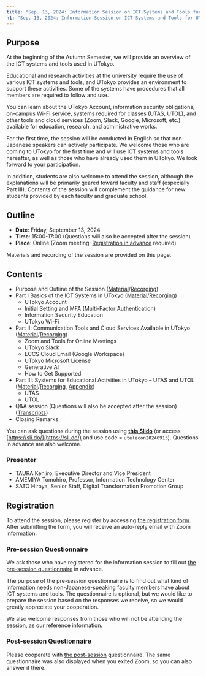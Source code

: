 ```yaml
---
title: "Sep. 13, 2024: Information Session on ICT Systems and Tools for UTokyo Members (Conducted in English)"
h1: "Sep. 13, 2024: Information Session on ICT Systems and Tools for UTokyo Members (**Conducted in English**)"
---
```


## Purpose
At the beginning of the Autumn Semester, we will provide an overview of the ICT systems and tools used in UTokyo.

Educational and research activities at the university require the use of various ICT systems and tools, and UTokyo provides an environment to support these activities. Some of the systems have procedures that all members are required to follow and use.

You can learn about the UTokyo Account, information security obligations, on-campus Wi-Fi service, systems required for classes (UTAS, UTOL), and other tools and cloud services (Zoom, Slack, Google, Microsoft, etc.) available for education, research, and administrative works.

For the first time, the session will be conducted in English so that non-Japanese speakers can actively participate. We welcome those who are coming to UTokyo for the first time and will use ICT systems and tools hereafter, as well as those who have already used them in UTokyo. We look forward to your participation.

In addition, students are also welcome to attend the session, although the explanations will be primarily geared toward faculty and staff (especially Part III). Contents of the session will complement the guidance for new students provided by each faculty and graduate school.

## Outline
- **Date**: Friday, September 13, 2024
- **Time**: 15:00-17:00 (Questions will also be accepted after the session)
- **Place**: Online (Zoom meeting; [Registration in advance](https://forms.office.com/Pages/ResponsePage.aspx?id=T6978HAr10eaAgh1yvlMhMG0cB0M1D9AlsFXGVVZ8GhUMkdURFZWTTNNQTNNVjlPV1VLOUUzV09FMiQlQCN0PWcu) required)

Materials and recording of the session are provided on this page.

## Contents
- Purpose and Outline of the Session ([Material](/en/events/2024-09-13/slides/00_index_en.pdf)/[Recorging](https://youtu.be/xuT_-MCYAoM))
- Part I Basics of the ICT Systems in UTokyo ([Material](/en/events/2024-09-13/slides/01_basics_en.pdf)/[Recorging](https://youtu.be/zMegTRDIu30))
  - UTokyo Account
  - Initial Setting and MFA (Multi-Factor Authentication)
  - Information Security Education
  - UTokyo Wi-Fi
- Part II: Communication Tools and Cloud Services Available in UTokyo ([Material](/en/events/2024-09-13/slides/02_available_tools_en.pdf)/[Recorging](https://youtu.be/GeZEywIQYgQ))
  - Zoom and Tools for Online Meetings
  - UTokyo Slack
  - ECCS Cloud Email (Google Workspace)
  - UTokyo Microsoft License
  - Generative AI
  - How to Get Supported
- Part III: Systems for Educational Activities in UTokyo – UTAS and UTOL ([Material](/en/events/2024-09-13/slides/03_utas_utol_en.pdf)/[Recorging](https://youtu.be/q1oyLQWU84Y), [Appendix](/en/events/2024-09-13/slides/04_appendix_on_utol_en.pdf))
  - UTAS
  - UTOL
- Q&A session (Questions will also be accepted after the session) ([Transcripts](/en/events/2024-09-13/slides/99_QandA_en.pdf))
- Closing Remarks

You can ask questions during the session using **[this Slido](https://app.sli.do/event/faBx8JbTgARtVdPB75oNQB)** (or access [https://sli.do/](https://sli.do/) and use code = `utelecon20240913`). Questions in advance are also welcome.

### Presenter
- TAURA Kenjiro, Executive Director and Vice President
- AMEMIYA Tomohiro, Professor, Information Technology Center
- SATO Hiroya, Senior Staff, Digital Transformation Promotion Group

## Registration
To attend the session, please register by accessing [the registration form](https://forms.office.com/Pages/ResponsePage.aspx?id=T6978HAr10eaAgh1yvlMhMG0cB0M1D9AlsFXGVVZ8GhUMkdURFZWTTNNQTNNVjlPV1VLOUUzV09FMiQlQCN0PWcu). After submitting the form, you will receive an auto-reply email with Zoom information.

### Pre-session Questionnaire
We ask those who have registered for the information session to fill out [the pre-session questionnaire](https://forms.office.com/Pages/ResponsePage.aspx?id=T6978HAr10eaAgh1yvlMhMG0cB0M1D9AlsFXGVVZ8GhUQ1hIR1BFNkhDVFU2REhSTkw2NTdRSjU2MiQlQCN0PWcu) in advance.

The purpose of the pre-session questionnaire is to find out what kind of information needs non-Japanese-speaking faculty members have about ICT systems and tools. The questionnaire is optional, but we would like to prepare the session based on the responses we receive, so we would greatly appreciate your cooperation.

We also welcome responses from those who will not be attending the session, as our reference information.

### Post-session Questionnaire
Please cooperate with [the post-session](https://forms.office.com/Pages/ResponsePage.aspx?id=T6978HAr10eaAgh1yvlMhMG0cB0M1D9AlsFXGVVZ8GhUM09PNjg2SVRKSlo2SDBQUE5JTFI0MERHUSQlQCN0PWcu) questionnaire. The same questionnaire was also displayed when you exited Zoom, so you can also answer it there.
